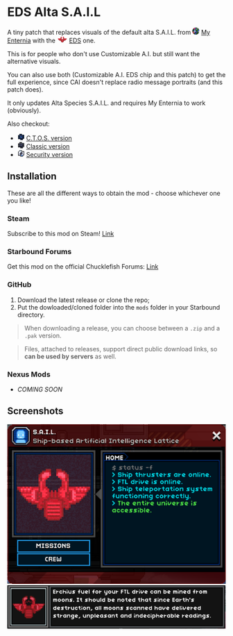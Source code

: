 # EDS Alta S.A.I.L

A tiny patch that replaces visuals of the default alta S.A.I.L. from ![ ](https://raw.githubusercontent.com/Ceterai/Enternia/main/interface/bookmarks/icons/ct_alterash_planet.png) [My Enternia](https://github.com/Ceterai/Enternia) with the ![ ](https://raw.githubusercontent.com/Ceterai/Enternia/refs/heads/main/objects/alta/special/emblems/eds/body.png) [EDS](https://github.com/Ceterai/Enternia/wiki/EDS) one.

This is for people who don't use Customizable A.I. but still want the alternative visuals.

You can also use both (Customizable A.I. EDS chip and this patch) to get the full experience, since CAI doesn't replace radio message portraits (and this patch does).

It only updates Alta Species S.A.I.L. and requires My Enternia to work (obviously).

Also checkout:

- ![ ](https://raw.githubusercontent.com/Ceterai/Enternia/refs/heads/main/items/aichips/ct_ceterai_ai_chip.png) [C.T.O.S. version](https://github.com/Ceterai/AltaCTOSSAIL)
- ![ ](https://raw.githubusercontent.com/Ceterai/Enternia/refs/heads/main/items/aichips/ct_alta_sail_ai_chip.png) [Classic version](https://github.com/Ceterai/AltaClassicSAIL)
- ![ ](https://raw.githubusercontent.com/Ceterai/Enternia/refs/heads/main/items/aichips/ct_alta_security_ai_chip.png) [Security version](https://github.com/Ceterai/AltaSecuritySAIL)

## Installation

These are all the different ways to obtain the mod - choose whichever one you like!

### Steam

Subscribe to this mod on Steam! [Link](https://steamcommunity.com/sharedfiles/filedetails/?id=3277537016)

### Starbound Forums

Get this mod on the official Chucklefish Forums: [Link](https://community.playstarbound.com/resources/eds-alta-s-a-i-l.6321/)

### GitHub

1. Download the latest release or clone the repo;
1. Put the dowloaded/cloned folder into the `mods` folder in your Starbound directory.

> When downloading a release, you can choose between a `.zip` and a `.pak` version.

> Files, attached to releases, support direct public download links, so **can be used by servers** as well.

### Nexus Mods

- *COMING SOON*

## Screenshots

![ ](https://raw.githubusercontent.com/Ceterai/Enternia/refs/heads/main/.meta/images/showcase/ai_eds/ui.png) ![ ](https://raw.githubusercontent.com/Ceterai/Enternia/refs/heads/main/.meta/images/showcase/ai_eds/message.png)
